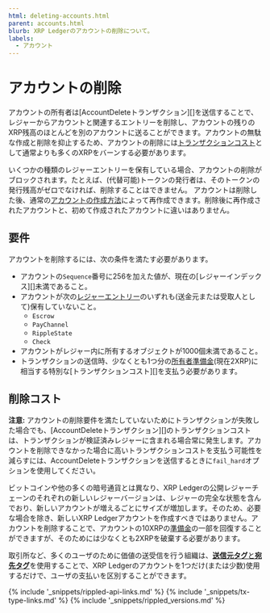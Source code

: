 ```yaml
---
html: deleting-accounts.html
parent: accounts.html
blurb: XRP Ledgerのアカウントの削除について。
labels:
  - アカウント
---
```

# アカウントの削除

アカウントの所有者は[AccountDeleteトランザクション][]を送信することで、レジャーからアカウントと関連するエントリーを削除し、アカウントの残りのXRP残高のほとんどを別のアカウントに送ることができます。アカウントの無駄な作成と削除を抑止するため、アカウントの削除には[トランザクションコスト](transaction-cost.html)として通常よりも多くのXRPをバーンする必要があります。

いくつかの種類のレジャーエントリーを保有している場合、アカウントの削除がブロックされます。たとえば、(代替可能)トークンの発行者は、そのトークンの発行残高がゼロでなければ、削除することはできません。
アカウントは削除した後、通常の[アカウントの作成方法](accounts.html#creating-accounts)によって再作成できます。削除後に再作成されたアカウントと、初めて作成されたアカウントに違いはありません。



## 要件

アカウントを削除するには、次の条件を満たす必要があります。

- アカウントの`Sequence`番号に256を加えた値が、現在の[レジャーインデックス][]未満であること。
- アカウントが次の[レジャーエントリー](ledger-object-types.html)のいずれも(送金元または受取人として)保有していないこと。
    - `Escrow`
    - `PayChannel`
    - `RippleState`
    - `Check`
- アカウントがレジャー内に所有するオブジェクトが1000個未満であること。
- トランザクションの送信時、少なくとも1つ分の[所有者準備金](reserves.html)(現在2XRP)に相当する特別な[トランザクションコスト][]を支払う必要があります。


## 削除コスト

**注意:** アカウントの削除要件を満たしていないためにトランザクションが失敗した場合でも、[AccountDeleteトランザクション][]のトランザクションコストは、トランザクションが検証済みレジャーに含まれる場合常に発生します。アカウントを削除できなかった場合に高いトランザクションコストを支払う可能性を減らすには、AccountDeleteトランザクションを送信するときに`fail_hard`オプションを使用してください。

ビットコインや他の多くの暗号通貨とは異なり、XRP Ledgerの公開レジャーチェーンのそれぞれの新しいレジャーバージョンは、レジャーの完全な状態を含んでおり、新しいアカウントが増えるごとにサイズが増加します。そのため、必要な場合を除き、新しいXRP Ledgerアカウントを作成すべきではありません。アカウントを削除することで、アカウントの10XRPの[準備金](reserves.html)の一部を回復することができますが、そのためには少なくとも2XRPを破棄する必要があります。

取引所など、多くのユーザのために価値の送受信を行う組織は、[**送信元タグ**と**宛先タグ**](source-and-destination-tags.html)を使用することで、XRP Ledgerのアカウントを1つだけ(または少数)使用するだけで、ユーザの支払いを区別することができます。

<!--{# common link defs #}-->
{% include '_snippets/rippled-api-links.md' %}
{% include '_snippets/tx-type-links.md' %}
{% include '_snippets/rippled_versions.md' %}

